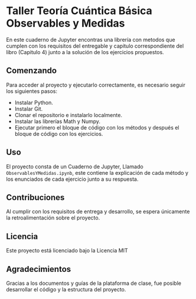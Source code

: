 # Taller Teoría Cuántica Básica Observables y Medidas
En este cuaderno de Jupyter encontras una librería con metodos que cumplen con los requisitos del entregable y capitulo correspondiente del libro (Capitulo 4) junto a la solución de los ejercicios propuestos.

## Comenzando
Para acceder al proyecto y ejecutarlo correctamente, es necesario seguir los siguientes pasos:
- Instalar Python.
- Instalar Git.
- Clonar el repositorio e instalarlo localmente.
- Instalar las librerías Math y Numpy.
- Ejecutar primero el bloque de código con los métodos y después el bloque de código con los ejercicios.

## Uso
El proyecto consta de un Cuaderno de Jupyter, Llamado `ObservablesYMedidas.ipynb`, este contiene la explicación de cada método y los enunciados de cada ejercicio junto a su respuesta.

## Contribuciones
Al cumplir con los requisitos de entrega y desarrollo, se espera únicamente la retroalimentación sobre el proyecto.

## Licencia
Este proyecto está licenciado bajo la Licencia MIT

## Agradecimientos
Gracias a los documentos y guías de la plataforma de clase, fue posible desarrollar el código y la estructura del proyecto.